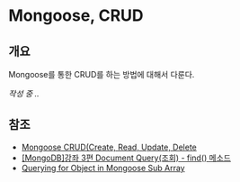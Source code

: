 # Mongoose, CRUD

## 개요

Mongoose를 통한 CRUD를 하는 방법에 대해서 다룬다.

_작성 중 .._

## 참조

* [Mongoose CRUD(Create, Read, Update, Delete](http://coursework.vschool.io/mongoose-crud/)
* [[MongoDB]강좌 3편 Document Query(조회) - find() 메소드](https://velopert.com/479)
* [Querying for Object in Mongoose Sub Array](http://stackoverflow.com/questions/37666138/querying-for-object-in-mongoose-sub-array)
